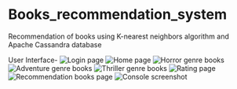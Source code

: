 # Books_recommendation_system
Recommendation of books using K-nearest neighbors algorithm and Apache Cassandra database

User Interface-
![Login page](https://github.com/priyanka-badgujar/Books_recommendation_system/blob/master/screenshots/image001.png)
![Home page](https://github.com/priyanka-badgujar/Books_recommendation_system/blob/master/screenshots/image002.png)
![Horror genre books](https://github.com/priyanka-badgujar/Books_recommendation_system/blob/master/screenshots/image003.png)
![Adventure genre books](https://github.com/priyanka-badgujar/Books_recommendation_system/blob/master/screenshots/image004.png)
![Thriller genre books](https://github.com/priyanka-badgujar/Books_recommendation_system/blob/master/screenshots/image005.png)
![Rating page](https://github.com/priyanka-badgujar/Books_recommendation_system/blob/master/screenshots/image006.png)
![Recommendation books page](https://github.com/priyanka-badgujar/Books_recommendation_system/blob/master/screenshots/image007.png)
![Console screenshot](https://github.com/priyanka-badgujar/Books_recommendation_system/blob/master/screenshots/image008.png)

